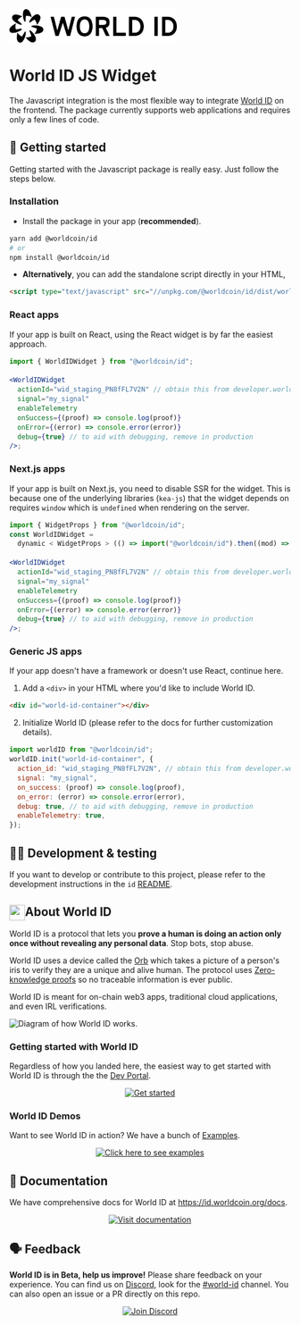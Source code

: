 <img src="https://raw.githubusercontent.com/worldcoin/world-id-js/main/world-id-logo.svg" alt="World ID logo" width="300" />

# World ID JS Widget

The Javascript integration is the most flexible way to integrate [World ID](https://id.worldcoin.org) on the frontend. The package currently supports web applications and requires only a few lines of code.

## 🚀 Getting started

Getting started with the Javascript package is really easy. Just follow the steps below.

### Installation

- Install the package in your app (**recommended**).

```bash
yarn add @worldcoin/id
# or
npm install @worldcoin/id
```

- **Alternatively**, you can add the standalone script directly in your HTML,

```html
<script type="text/javascript" src="//unpkg.com/@worldcoin/id/dist/world-id.js"></script>
```

### React apps

If your app is built on React, using the React widget is by far the easiest approach.

```jsx
import { WorldIDWidget } from "@worldcoin/id";

<WorldIDWidget
  actionId="wid_staging_PN8fFL7V2N" // obtain this from developer.worldcoin.org
  signal="my_signal"
  enableTelemetry
  onSuccess={(proof) => console.log(proof)}
  onError={(error) => console.error(error)}
  debug={true} // to aid with debugging, remove in production
/>;
```

### Next.js apps

If your app is built on Next.js, you need to disable SSR for the widget. This is because one of the underlying libraries (`kea-js`) that the widget depends on requires `window` which is `undefined` when rendering on the server.

```jsx
import { WidgetProps } from "@worldcoin/id";
const WorldIDWidget =
  dynamic < WidgetProps > (() => import("@worldcoin/id").then((mod) => mod.WorldIDWidget), { ssr: false });

<WorldIDWidget
  actionId="wid_staging_PN8fFL7V2N" // obtain this from developer.worldcoin.org
  signal="my_signal"
  enableTelemetry
  onSuccess={(proof) => console.log(proof)}
  onError={(error) => console.error(error)}
  debug={true} // to aid with debugging, remove in production
/>;
```

### Generic JS apps

If your app doesn't have a framework or doesn't use React, continue here.

1. Add a `<div>` in your HTML where you'd like to include World ID.

```html
<div id="world-id-container"></div>
```

2. Initialize World ID (please refer to the docs for further customization details).

```js
import worldID from "@worldcoin/id";
worldID.init("world-id-container", {
  action_id: "wid_staging_PN8fFL7V2N", // obtain this from developer.worldcoin.org
  signal: "my_signal",
  on_success: (proof) => console.log(proof),
  on_error: (error) => console.error(error),
  debug: true, // to aid with debugging, remove in production
  enableTelemetry: true,
});
```

## 🧑‍💻 Development & testing

If you want to develop or contribute to this project, please refer to the development instructions in the `id` [README](/id/README.md).

<!-- WORLD-ID-SHARED-README-TAG:START - Do not remove or modify this section directly -->
<!-- The contents of this file are inserted to all World ID repositories to provide general context on World ID. -->

## <img align="left" width="28" height="28" src="https://raw.githubusercontent.com/worldcoin/world-id-docs/main/static/img/readme-orb.png" alt="" style="margin-right: 0;" /> About World ID

World ID is a protocol that lets you **prove a human is doing an action only once without revealing any personal data**. Stop bots, stop abuse.

World ID uses a device called the [Orb](https://worldcoin.org/how-the-launch-works) which takes a picture of a person's iris to verify they are a unique and alive human. The protocol uses [Zero-knowledge proofs](https://id.worldcoin.org/zkp) so no traceable information is ever public.

World ID is meant for on-chain web3 apps, traditional cloud applications, and even IRL verifications.

<img src="https://raw.githubusercontent.com/worldcoin/world-id-docs/main/static/img/readme-diagram.png" alt="Diagram of how World ID works."  />

### Getting started with World ID

Regardless of how you landed here, the easiest way to get started with World ID is through the the [Dev Portal](https://developer.worldcoin.org).

<a href="https://developer.worldcoin.org">
<p align="center">
  <img src="https://raw.githubusercontent.com/worldcoin/world-id-docs/main/static/img/readme-get-started.png" alt="Get started" height="50" />
</p>
</a>

### World ID Demos

Want to see World ID in action? We have a bunch of [Examples](https://id.worldcoin.org/examples).

<a href="https://id.worldcoin.org/examples">
<p align="center">
  <img src="https://raw.githubusercontent.com/worldcoin/world-id-docs/main/static/img/readme-examples.png" alt="Click here to see examples" height="150" />
</p>
</a>

## 📄 Documentation

We have comprehensive docs for World ID at https://id.worldcoin.org/docs.

<a href="https://id.worldcoin.org/docs">
<p align="center">
  <img src="https://raw.githubusercontent.com/worldcoin/world-id-docs/main/static/img/readme-docs.png" alt="Visit documentation" height="50" />
</p>
</a>

## 🗣 Feedback

**World ID is in Beta, help us improve!** Please share feedback on your experience. You can find us on [Discord](https://discord.gg/worldcoin), look for the [#world-id](https://discord.com/channels/956750052771127337/968523914638688306) channel. You can also open an issue or a PR directly on this repo.

<a href="https://discord.gg/worldcoin">
<p align="center">
  <img src="https://raw.githubusercontent.com/worldcoin/world-id-docs/main/static/img/readme-discord.png" alt="Join Discord" height="50" />
</p>
</a>

<!-- WORLD-ID-SHARED-README-TAG:END -->

[docs]: https://id.worldcoin.org/docs/js
